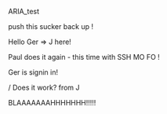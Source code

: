 ARIA_test

push this sucker back up !


Hello Ger => J here!

Paul does it again - this time with SSH MO FO !



Ger is signin in!

/
Does it work? from J


BLAAAAAAAHHHHHHH!!!!!

